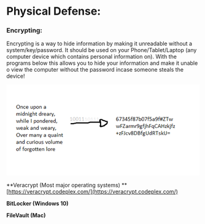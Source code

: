 # **Physical Defense:**

### **Encrypting:**

Encrypting is a way to hide information by making it unreadable without a system/key/password. It should be used on your Phone/Tablet/Laptop \(any computer device which contains personal information on\). With the programs below this allows you to hide your information and make it unable o view the computer without the password incase someone steals the device!

![](/assets/encryption.png)

**Veracrypt \(Most major operating systems\) **[https://veracrypt.codeplex.com/](https://veracrypt.codeplex.com/)

**BitLocker \(Windows 10\)**

**FileVault \(Mac\)**

